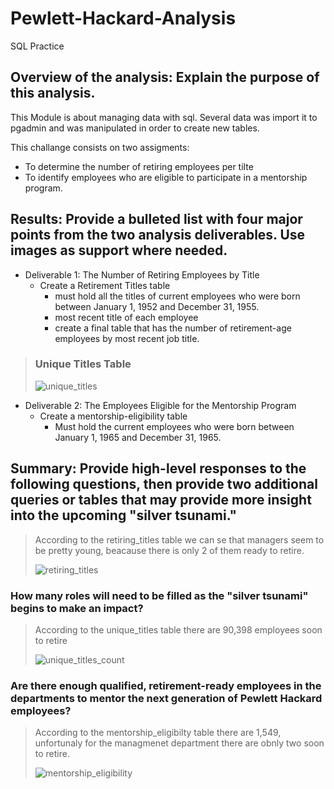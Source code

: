 # Pewlett-Hackard-Analysis
SQL Practice


## Overview of the analysis: Explain the purpose of this analysis.
This Module is about managing data with sql. Several data was import it to pgadmin and was manipulated in order to create new tables. 

This challange consists on two assigments:
- To determine the number of retiring employees per tilte
- To identify employees who are eligible to participate in a mentorship program. 

## Results: Provide a bulleted list with four major points from the two analysis deliverables. Use images as support where needed.
- Deliverable 1: The Number of Retiring Employees by Title
  - Create a Retirement Titles table 
    - must hold all the titles of current employees who were born between January 1, 1952 and December 31, 1955. 
    - most recent title of each employee
    - create a final table that has the number of retirement-age employees by most recent job title.
> ### Unique Titles Table
>  ![unique_titles](https://user-images.githubusercontent.com/37987602/140682361-b751b4cd-71f3-48a2-beb3-398df4687ce5.png)

- Deliverable 2: The Employees Eligible for the Mentorship Program
  - Create a mentorship-eligibility table 
    - Must hold the current employees who were born between January 1, 1965 and December 31, 1965.


## Summary: Provide high-level responses to the following questions, then provide two additional queries or tables that may provide more insight into the upcoming "silver tsunami."

> According to the retiring_titles table we can se that managers seem to be pretty young, beacause there is only 2 of them ready to retire. 
> 
> ![retiring_titles](https://user-images.githubusercontent.com/37987602/140682757-8495c3c9-6dca-4183-b6b3-4f61ae296c46.png)


### How many roles will need to be filled as the "silver tsunami" begins to make an impact?
> According to the unique_titles table there are 90,398 employees soon to retire
> 
> ![unique_titles_count](https://user-images.githubusercontent.com/37987602/140682391-2bc6545c-fbb7-4fb9-aa1a-b871cad5a3b9.png)

### Are there enough qualified, retirement-ready employees in the departments to mentor the next generation of Pewlett Hackard employees?
> According to the mentorship_eligibilty table there are 1,549, unfortunaly for the managmenet department there are obnly two soon to retire.
>  
>  ![mentorship_eligibility](https://user-images.githubusercontent.com/37987602/140683005-65ea4216-070a-43b7-a2b5-1316bae2b15a.png)

